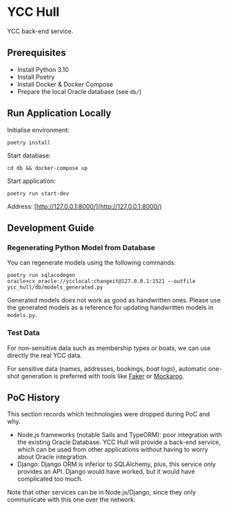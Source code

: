 # YCC Hull

YCC back-end service.

## Prerequisites

- Install Python 3.10
- Install Poetry
- Install Docker & Docker Compose
- Prepare the local Oracle database (see `db/`)

## Run Application Locally

Initialise environment:

```
poetry install
```

Start database:

```
cd db && docker-compose up
```

Start application:

```
poetry run start-dev
```

Address: [http://127.0.0.1:8000/](http://127.0.0.1:8000/)

## Development Guide

### Regenerating Python Model from Database

You can regenerate models using the following commands:

```
poetry run sqlacodegen oracle+cx_oracle://ycclocal:changeit@127.0.0.1:1521 --outfile ycc_hull/db/models_generated.py
```

Generated models does not work as good as handwritten ones. Please use the generated models as a reference for updating
handwritten models in `models.py`.

### Test Data

For non-sensitive data such as membership types or boats, we can use directly the real YCC data.

For sensitive data (names, addresses, bookings, *boat logs*), automatic one-shot generation is preferred with tools like
[Faker](https://faker.readthedocs.io) or [Mockaroo](https://www.mockaroo.com/).

## PoC History

This section records which technologies were dropped during PoC and why.

* Node.js frameworks (notable Sails and TypeORM): poor integration with the existing Oracle Database. YCC Hull will
  provide a back-end service, which can be used from other applications without having to worry about Oracle
  integration.
* Django: Django ORM is inferior to SQLAlchemy, plus, this service only provides an API. Django would have worked, but
  it would have complicated too much.

Note that other services can be in Node.js/Django, since they only communicate with this one over the network.
